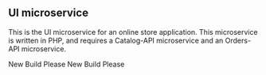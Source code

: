 ## UI microservice

This is the UI microservice for an online store application. This microservice is written in PHP, and requires a Catalog-API microservice and an Orders-API microservice.

New Build Please
New Build Please

